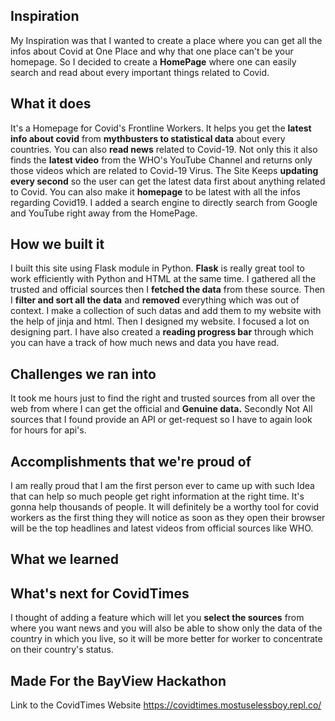 ## Inspiration
My Inspiration was that I wanted to create a place where you can get all the infos about Covid at One Place and why that one place can't be your homepage. So I decided to create a **HomePage** where one can easily search and read about every important things related to Covid.

## What it does
It's a Homepage for Covid's Frontline Workers. It helps you get the **latest info about covid** from **mythbusters to statistical data** about every countries. You can also **read news** related to Covid-19. Not only this it also finds the **latest video** from the WHO's YouTube Channel and returns only those videos which are related to Covid-19 Virus. The Site Keeps **updating every second** so the user can get the latest data first about anything related to Covid. You can also make it **homepage** to be latest with all the infos regarding Covid19. I added a search engine to directly search from Google and YouTube right away from the HomePage.
## How we built it
I built this site using Flask module in Python. **Flask** is really great tool to work efficiently with Python and HTML at the same time. I gathered all the trusted and official sources then I **fetched the data** from these source. Then I **filter and sort all the data** and **removed** everything which was out of context. I make a collection of such datas and add them to my website with the help of jinja and html. Then I designed my website. I focused a lot on designing part. I have also created a **reading progress bar** through which you can have a track of how much news and data you have read. 

## Challenges we ran into
It took me hours just to find the right and trusted sources from all over the web from where I can get the official and **Genuine data.**
Secondly Not All sources that I found provide an API or get-request so I have to again look for hours for api's. 

## Accomplishments that we're proud of
I am really proud that I am the first person ever to came up with such Idea that can help so much people get right information at the right time. It's gonna help thousands of people. It will definitely be a worthy tool for covid workers as the first thing they will notice as soon as they open their browser will be the top headlines and latest videos from official sources like WHO. 
## What we learned

## What's next for CovidTimes 
I thought of adding a feature which will let you **select the sources** from where you want news and you will also be able to show only the data of the country in which you live, so it will be more better for worker to concentrate on their country's status.
## Made For the BayView Hackathon 
Link to the CovidTimes Website
https://covidtimes.mostuselessboy.repl.co/
